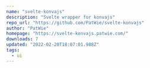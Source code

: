 ```yaml
---
name: "svelte-konvajs"
description: "Svelte wrapper for konvajs"
repo_url: "https://github.com/PatWie/svelte-konvajs"
author: "PatWie"
homepage: "https://svelte-konvajs.patwie.com/"
downloads: 7
updated: "2022-02-20T18:07:01.988Z"
tags: 
  - ui
---
```

